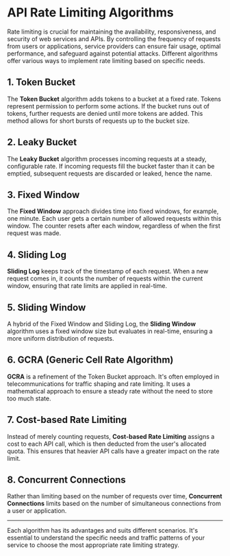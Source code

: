 # API Rate Limiting Algorithms

Rate limiting is crucial for maintaining the availability, responsiveness, and security of web services and APIs. By controlling the frequency of requests from users or applications, service providers can ensure fair usage, optimal performance, and safeguard against potential attacks. Different algorithms offer various ways to implement rate limiting based on specific needs.

## 1. **Token Bucket**

The **Token Bucket** algorithm adds tokens to a bucket at a fixed rate. Tokens represent permission to perform some actions. If the bucket runs out of tokens, further requests are denied until more tokens are added. This method allows for short bursts of requests up to the bucket size.

## 2. **Leaky Bucket**

The **Leaky Bucket** algorithm processes incoming requests at a steady, configurable rate. If incoming requests fill the bucket faster than it can be emptied, subsequent requests are discarded or leaked, hence the name.

## 3. **Fixed Window**

The **Fixed Window** approach divides time into fixed windows, for example, one minute. Each user gets a certain number of allowed requests within this window. The counter resets after each window, regardless of when the first request was made.

## 4. **Sliding Log**

**Sliding Log** keeps track of the timestamp of each request. When a new request comes in, it counts the number of requests within the current window, ensuring that rate limits are applied in real-time.

## 5. **Sliding Window**

A hybrid of the Fixed Window and Sliding Log, the **Sliding Window** algorithm uses a fixed window size but evaluates in real-time, ensuring a more uniform distribution of requests.

## 6. **GCRA (Generic Cell Rate Algorithm)**

**GCRA** is a refinement of the Token Bucket approach. It's often employed in telecommunications for traffic shaping and rate limiting. It uses a mathematical approach to ensure a steady rate without the need to store too much state.

## 7. **Cost-based Rate Limiting**

Instead of merely counting requests, **Cost-based Rate Limiting** assigns a cost to each API call, which is then deducted from the user's allocated quota. This ensures that heavier API calls have a greater impact on the rate limit.

## 8. **Concurrent Connections**

Rather than limiting based on the number of requests over time, **Concurrent Connections** limits based on the number of simultaneous connections from a user or application.

---

Each algorithm has its advantages and suits different scenarios. It's essential to understand the specific needs and traffic patterns of your service to choose the most appropriate rate limiting strategy.